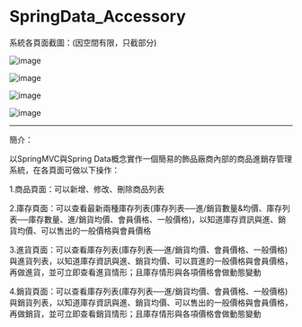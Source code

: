 # SpringData_Accessory


系統各頁面截圖：(因空間有限，只截部分)


![image](https://github.com/rafree1225/SpringData_Accessory/assets/68884317/77649127-621e-4234-ac9e-3fa1c469cd68)

![image](https://github.com/rafree1225/SpringData_Accessory/assets/68884317/f8eb36bc-ab10-4456-bd11-c7798c414eb4)

![image](https://github.com/rafree1225/SpringData_Accessory/assets/68884317/ed691353-8c3e-44dd-8be7-5139a49fed9e)

![image](https://github.com/rafree1225/SpringData_Accessory/assets/68884317/f2c29fe5-6ca6-4582-9a0a-dcf41022d4d0)

*****************************************************************************************************************

簡介：

以SpringMVC與Spring Data概念實作一個簡易的飾品廠商內部的商品進銷存管理系統，在各頁面可做以下操作：

1.商品頁面：可以新增、修改、刪除商品列表

2.庫存頁面：可以查看最新兩種庫存列表(庫存列表──進/銷貨數量&均價、庫存列表──庫存數量、進/銷貨均價、會員價格、一般價格)，以知道庫存資訊與進、銷貨均價、可以售出的一般價格與會員價格

3.進貨頁面：可以查看庫存列表(庫存列表──進/銷貨均價、會員價格、一般價格)與進貨列表，以知道庫存資訊與進、銷貨均價、可以買進的一般價格與會員價格，再做進貨，並可立即查看進貨情形；且庫存情形與各項價格會做動態變動

4.銷貨頁面：可以查看庫存列表(庫存列表──進/銷貨均價、會員價格、一般價格)與銷貨列表，以知道庫存資訊與進、銷貨均價、可以售出的一般價格與會員價格，再做銷貨，並可立即查看銷貨情形；且庫存情形與各項價格會做動態變動

